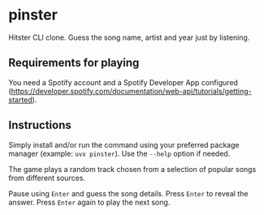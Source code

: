 # pinster

Hitster CLI clone. Guess the song name, artist and year just by listening.

## Requirements for playing

You need a Spotify account and a Spotify Developer App configured
(https://developer.spotify.com/documentation/web-api/tutorials/getting-started).

## Instructions

Simply install and/or run the command using your preferred package manager
(example: `uvx pinster`). Use the `--help` option if needed.

The game plays a random track chosen from a selection of popular songs from different
sources.

Pause using `Enter` and guess the song details. Press `Enter` to reveal the answer.
Press `Enter` again to play the next song.
